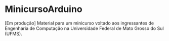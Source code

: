 # MinicursoArduino
[Em produção] Material para um minicurso voltado aos ingressantes de Engenharia de Computação na Universidade Federal de Mato Grosso do Sul (UFMS).
